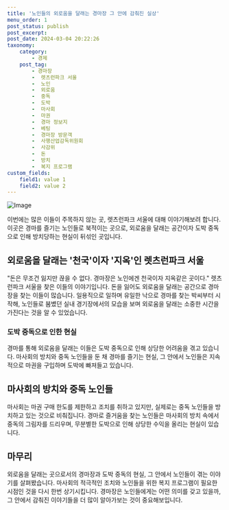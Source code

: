 ```yaml
---
title: '노인들의 외로움을 달래는 경마장 그 안에 감춰진 실상'
menu_order: 1
post_status: publish
post_excerpt: 
post_date: 2024-03-04 20:22:26
taxonomy:
    category:
        - 경제
    post_tag:
        - 경마장
        -  렛츠런파크 서울
        -  노인
        -  외로움
        -  중독
        -  도박
        -  마사회
        -  마권
        -  경마 정보지
        -  베팅
        -  경마장 방문객
        -  사행산업감독위원회
        -  사감위
        -  돈
        -  방치
        -  복지 프로그램
custom_fields:
    field1: value 1
    field2: value 2
---
```


![Image](https://imgnews.pstatic.net/image/366/2024/03/04/0000974764_001_20240304102801387.jpg?type=w647)

이번에는 많은 이들이 주목하지 않는 곳, 렛츠런파크 서울에 대해 이야기해보려 합니다. 이곳은 경마를 즐기는 노인들로 북적이는 곳으로, 외로움을 달래는 공간이자 도박 중독으로 인해 방치당하는 현실이 뒤섞인 곳입니다.
## 외로움을 달래는 '천국'이자 '지옥'인 렛츠런파크 서울
"돈은 무조건 잃지만 끊을 수 없다. 경마장은 노인에겐 천국이자 지옥같은 곳이다." 렛츠런파크 서울을 찾은 이들의 이야기입니다. 돈을 잃어도 외로움을 달래는 공간으로 경마장을 찾는 이들이 많습니다. 일용직으로 일하며 유일한 낙으로 경마를 찾는 박씨부터 시작해, 노인들로 붐볐던 실내 경기장에서의 모습을 보며 외로움을 달래는 소중한 시간을 가진다는 것을 알 수 있었습니다.
### 도박 중독으로 인한 현실
경마를 통해 외로움을 달래는 이들은 도박 중독으로 인해 상당한 어려움을 겪고 있습니다. 마사회의 방치와 중독 노인들을 둔 채 경마를 즐기는 현실, 그 안에서 노인들은 지속적으로 마권을 구입하며 도박에 빠져들고 있습니다.
## 마사회의 방치와 중독 노인들
마사회는 마권 구매 한도를 제한하고 조치를 취하고 있지만, 실제로는 중독 노인들을 방치하고 있는 것으로 비춰집니다. 경마로 즐거움을 찾는 노인들은 마사회의 방치 속에서 중독의 그림자를 드리우며, 무분별한 도박으로 인해 상당한 수익을 올리는 현실이 있습니다.
## 마무리
외로움을 달래는 곳으로서의 경마장과 도박 중독의 현실, 그 안에서 노인들이 겪는 이야기를 살펴봤습니다. 마사회의 적극적인 조치와 노인들을 위한 복지 프로그램이 필요한 시점인 것을 다시 한번 상기시킵니다. 경마장은 노인들에게는 어떤 의미를 갖고 있을까, 그 안에서 감춰진 이야기들을 더 많이 알아가보는 것이 중요해보입니다.

